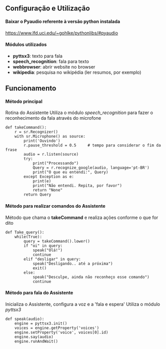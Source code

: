 ## Configuração e Utilização

#### Baixar o Pyaudio referente à versão python instalada
https://www.lfd.uci.edu/~gohlke/pythonlibs/#pyaudio

#### Módulos utilizados
- __pyttsx3__: texto para fala
- __speech_recognition__: fala para texto
- __webbrowser__: abrir website no browser
- __wikipedia__: pesquisa no wikipédia (ler resumos, por exemplo)

## Funcionamento

#### Método principal
Rotina do Assistente
Utiliza o módulo _speech_recognition_ para fazer o reconhecimento da fala através do microfone
```
def takeCommand():
    r = sr.Recognizer()
    with sr.Microphone() as source:
        print('Ouvindo')
        r.pause_threshold = 0.5     # tempo para considerar o fim da frase
        audio = r.listen(source)
        try:
            print("Processando")
            Query = r.recognize_google(audio, language='pt-BR')
            print("O que eu entendi:", Query)
        except Exception as e:
            print(e)
            print("Não entendi. Repita, por favor")
            return "None"
        return Query
```
#### Método para realizar comandos do Assistente
Método que chama o __takeCommand__ e realiza ações conforme o que for dito
```
def Take_query():
    while(True):
        query = takeCommand().lower()
        if "oi" in query:
            speak("Olá!")
            continue
        elif "desligar" in query:
            speak("Desligando.. até a próxima")
            exit()
        else:
            speak("Desculpe, ainda não reconheço esse comando")
            continue
```
#### Método para fala do Assistente
Inicializa o Assistente, configura a voz e a 'fala e espera'
Utiliza o módulo _pyttsx3_
```
def speak(audio):
    engine = pyttsx3.init()
    voices = engine.getProperty('voices')
    engine.setProperty('voice', voices[0].id)
    engine.say(audio)
    engine.runAndWait()
```